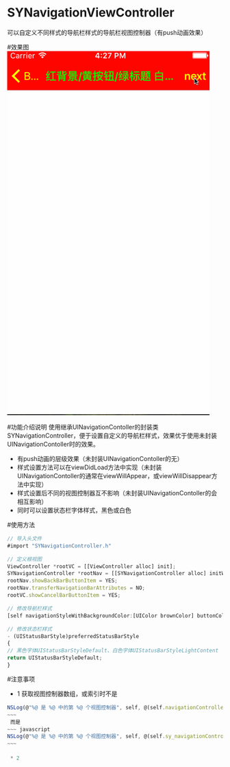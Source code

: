 # SYNavigationViewController
可以自定义不同样式的导航栏样式的导航栏视图控制器（有push动画效果）

#效果图
![navigation.gif](./navigation.gif)

#功能介绍说明
使用继承UINavigationContoller的封装类SYNavigationController，便于设置自定义的导航栏样式，效果优于使用未封装UINavigationContoller时的效果。
 * 有push动画的层级效果（未封装UINavigationContoller的无）
 * 样式设置方法可以在viewDidLoad方法中实现（未封装UINavigationContoller的通常在viewWillAppear，或viewWillDisappear方法中实现）
 * 样式设置后不同的视图控制器互不影响（未封装UINavigationContoller的会相互影响）
 * 同时可以设置状态栏字体样式，黑色或白色

#使用方法
~~~~ javascript
// 导入头文件
#import "SYNavigationController.h"
~~~~

~~~~ javascript
// 定义根视图
ViewController *rootVC = [[ViewController alloc] init];
SYNavigationController *rootNav = [[SYNavigationController alloc] initWithRootViewController:rootVC];
rootNav.showBackBarButtonItem = YES;
rootNav.transferNavigationBarAttributes = NO;
rootVC.showCancelBarButtonItem = YES;
~~~~ 

~~~~ javascript
// 修改导航栏样式
[self navigationStyleWithBackgroundColor:[UIColor brownColor] buttonColor:[UIColor yellowColor] titleColor:[UIColor greenColor] titleFont:[UIFont systemFontOfSize:12.0]];
~~~~ 

~~~~ javascript
// 修改状态栏样式
- (UIStatusBarStyle)preferredStatusBarStyle
{
// 黑色字体UIStatusBarStyleDefault、白色字体UIStatusBarStyleLightContent
return UIStatusBarStyleDefault;
}
~~~~ 

#注意事项
 * 1 获取视图控制器数组，或索引时不是
~~~~ javascript
NSLog(@"%@ 是 %@ 中的第 %@ 个视图控制器", self, @(self.navigationController.viewControllers.count), @([self.navigationController.viewControllers indexOfObject:self]));
~~~
 而是
~~~ javascript
NSLog(@"%@ 是 %@ 中的第 %@ 个视图控制器", self, @(self.sy_navigationController.sy_viewControllers.count), @([self.sy_navigationController.sy_viewControllers indexOfObject:self]));
~~~

 * 2
